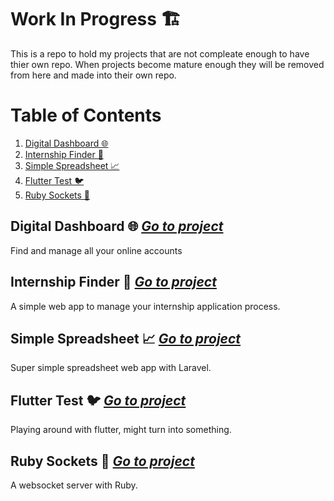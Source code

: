 # Work In Progress 🏗️

This is a repo to hold my projects that are not compleate enough to have thier own repo. When projects become mature enough they will be removed from here and made into their own repo.

# Table of Contents

1. [Digital Dashboard 🌐](#Digital-Dashboard-🌐)
2. [Internship Finder 💼](#Internship-Finder-💼)
3. [Simple Spreadsheet 📈](#Simple-Spreadsheet-📈)
4. [Flutter Test 🐦](#Flutter-Test-🐦)
5. [Ruby Sockets 💎](#Ruby-Sockets-💎)


## Digital Dashboard 🌐 [___Go to project___](./digital_dashboard)

Find and manage all your online accounts

## Internship Finder 💼 [___Go to project___](./internship_finder)

A simple web app to manage your internship application process.

## Simple Spreadsheet 📈 [___Go to project___](./simple_spreadsheet)

Super simple spreadsheet web app with Laravel.

## Flutter Test 🐦 [___Go to project___](./flutter_test)

Playing around with flutter, might turn into something.

## Ruby Sockets 💎 [___Go to project___](./ruby_sockets)

A websocket server with Ruby.